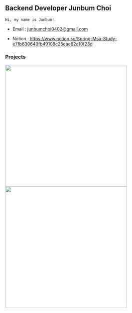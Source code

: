 


## Backend Developer Junbum Choi

    Hi, my name is Junbum!

- Email : junbumchoi0402@gmail.com

- Notion : https://www.notion.so/Spring-Msa-Study-e7fb630649fb49108c25eae62e10f23d



### Projects

<a href="https://github.com/Junbum-hub/ProPlat">
    <img align="" width=390 src="https://github-readme-stats.vercel.app/api/pin/?username=Junbum-hub&repo=ProPlat&theme=gruvbox">

<a href="https://github.com/Code-Crew-AdWeb">
    <img align="" width=390 src="https://github-readme-stats.vercel.app/api/pin/?username=Junbum-hub&repo=CodeCrew/backend&theme=gruvbox">
    
</a>



<br>
<br>
